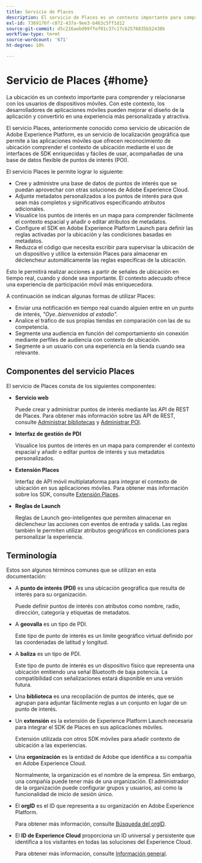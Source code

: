 ```yaml
---
title: Servicio de Places
description: El servicio de Places es un contexto importante para comprender la participación de los usuarios móviles. Con este contexto, los desarrolladores de aplicaciones móviles pueden mejorar el diseño de la aplicación y convertirlo en una experiencia más personalizada y atractiva.
exl-id: 7369176f-c072-437a-9ee3-b463c5ff1d12
source-git-commit: d5c216aebd99ffef01c37c17c62576835b52438b
workflow-type: tm+mt
source-wordcount: '671'
ht-degree: 10%

---
```


# Servicio de Places {#home}

La ubicación es un contexto importante para comprender y relacionarse con los usuarios de dispositivos móviles. Con este contexto, los desarrolladores de aplicaciones móviles pueden mejorar el diseño de la aplicación y convertirlo en una experiencia más personalizada y atractiva.

El servicio Places, anteriormente conocido como servicio de ubicación de Adobe Experience Platform, es un servicio de localización geográfica que permite a las aplicaciones móviles que ofrecen reconocimiento de ubicación comprender el contexto de ubicación mediante el uso de interfaces de SDK enriquecidas y fáciles de usar, acompañadas de una base de datos flexible de puntos de interés (POI).

El servicio Places le permite lograr lo siguiente:

* Cree y administre una base de datos de puntos de interés que se puedan aprovechar con otras soluciones de Adobe Experience Cloud.
* Adjunte metadatos personalizados a los puntos de interés para que sean más completos y significativos especificando atributos adicionales.
* Visualice los puntos de interés en un mapa para comprender fácilmente el contexto espacial y añadir o editar atributos de metadatos.
* Configure el SDK en Adobe Experience Platform Launch para definir las reglas activadas por la ubicación y las condiciones basadas en metadatos.
* Reduzca el código que necesita escribir para supervisar la ubicación de un dispositivo y utilice la extensión Places para almacenar en déclencheur automáticamente las reglas específicas de la ubicación.

Esto le permitirá realizar acciones a partir de señales de ubicación en tiempo real, cuando y donde sea importante. El contexto adecuado ofrece una experiencia de participación móvil más enriquecedora.

A continuación se indican algunas formas de utilizar Places:

* Enviar una notificación en tiempo real cuando alguien entre en un punto de interés, *&quot;Oye..bienvenidos al estadio&quot;.*
* Analice el tráfico de sus propias tiendas en comparación con las de su competencia.
* Segmente una audiencia en función del comportamiento sin conexión mediante perfiles de audiencia con contexto de ubicación.
* Segmente a un usuario con una experiencia en la tienda cuando sea relevante.

## Componentes del servicio Places

El servicio de Places consta de los siguientes componentes:

* **Servicio web**

  Puede crear y administrar puntos de interés mediante las API de REST de Places. Para obtener más información sobre las API de REST, consulte [Administrar bibliotecas](/help/web-service-api/api-usage/manage-libraries/manage-libraries.md) y [Administrar POI](/help/web-service-api/api-usage/manage-pois/manage-pois.md).

* **Interfaz de gestión de PDI**

  Visualice los puntos de interés en un mapa para comprender el contexto espacial y añadir o editar puntos de interés y sus metadatos personalizados.

* **Extensión Places**

  Interfaz de API móvil multiplataforma para integrar el contexto de ubicación en sus aplicaciones móviles. Para obtener más información sobre los SDK, consulte [Extensión Places](/help/places-ext-aep-sdks/places-extension/places-extension.md).

* **Reglas de Launch**

  Reglas de Launch geo-inteligentes que permiten almacenar en déclencheur las acciones con eventos de entrada y salida. Las reglas también le permiten utilizar atributos geográficos en condiciones para personalizar la experiencia.

## Terminología

Estos son algunos términos comunes que se utilizan en esta documentación:

* A **punto de interés (PDI)** es una ubicación geográfica que resulta de interés para su organización.

  Puede definir puntos de interés con atributos como nombre, radio, dirección, categoría y etiquetas de metadatos.

* A **geovalla** es un tipo de PDI.

  Este tipo de punto de interés es un límite geográfico virtual definido por las coordenadas de latitud y longitud.

* A **baliza** es un tipo de PDI.

  Este tipo de punto de interés es un dispositivo físico que representa una ubicación emitiendo una señal Bluetooth de baja potencia. La compatibilidad con señalizaciones estará disponible en una versión futura.

* Una **biblioteca** es una recopilación de puntos de interés, que se agrupan para adjuntar fácilmente reglas a un conjunto en lugar de un punto de interés.

* Un **extensión** es la extensión de Experience Platform Launch necesaria para integrar el SDK de Places en sus aplicaciones móviles.

  Extensión utilizada con otros SDK móviles para añadir contexto de ubicación a las experiencias.

* Una **organización** es la entidad de Adobe que identifica a su compañía en Adobe Experience Cloud.

  Normalmente, la organización es el nombre de la empresa. Sin embargo, una compañía puede tener más de una organización. El administrador de la organización puede configurar grupos y usuarios, así como la funcionalidad de inicio de sesión único.

* El **orgID** es el ID que representa a su organización en Adobe Experience Platform.

  Para obtener más información, consulte [Búsqueda del orgID](https://forums.adobe.com/thread/2339895).

* El **ID de Experience Cloud** proporciona un ID universal y persistente que identifica a los visitantes en todas las soluciones del Experience Cloud.

  Para obtener más información, consulte [Información general](https://experienceleague.adobe.com/docs/id-service/using/intro/overview.html?lang=es).
